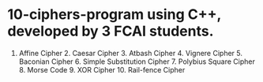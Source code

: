 # 10-ciphers-program using C++, developed by 3 FCAI students.
1. Affine Cipher 2. Caesar Cipher 3. Atbash Cipher 4. Vignere Cipher 5. Baconian Cipher 6. Simple Substitution Cipher 7. Polybius Square Cipher 8. Morse Code 9. XOR Cipher 10. Rail-fence Cipher
